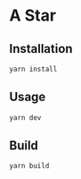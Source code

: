 # A Star

## Installation

```bash
yarn install
```

## Usage

```bash
yarn dev
```

## Build

```bash
yarn build
```
